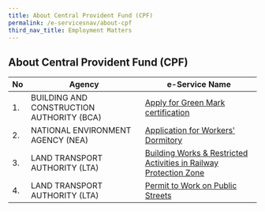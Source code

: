 ```yaml
---
title: About Central Provident Fund (CPF)
permalink: /e-servicesnav/about-cpf
third_nav_title: Employment Matters
---
```


## About Central Provident Fund (CPF)

| **No** | **Agency** | **e-Service Name** |
| -- | -- | -- |
|1.|BUILDING AND CONSTRUCTION AUTHORITY (BCA)| <a href="https://www.bca.gov.sg" target="_blank">Apply for Green Mark certification</a> |
|2.|NATIONAL ENVIRONMENT AGENCY (NEA)| <a href="https://www.eportal.nea.gov.sg/" target="_blank">Application for Workers' Dormitory</a>  |
|3.|LAND TRANSPORT AUTHORITY (LTA)| <a href="https://www.lta.gov.sg" target="_blank">Building Works & Restricted Activities in Railway Protection Zone</a> |
|4.|LAND TRANSPORT AUTHORITY (LTA)| <a href="https://www.lta.gov.sg" target="_blank">Permit to Work on Public Streets </a> |
